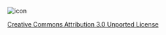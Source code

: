![icon](http://i.creativecommons.org/l/by/3.0/88x31.png)

[Creative Commons Attribution 3.0 Unported License](http://creativecommons.org/licenses/by/3.0/deed.en_US)
